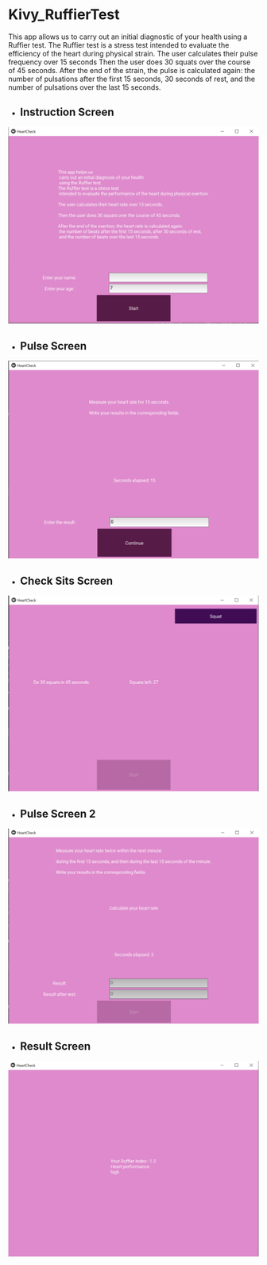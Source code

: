 # Kivy_RuffierTest
This app allows us to carry out an initial diagnostic of your health  using a Ruffier test.
The Ruffier test is a stress test intended to evaluate the efficiency of the heart during physical strain.
The user calculates their pulse frequency over 15 seconds
Then the user does 30 squats over the course of 45 seconds.
After the end of the strain, the pulse is calculated again:  the number of pulsations after the first 15 seconds, 30 seconds of rest, and the number of pulsations over the last 15 seconds.


- ## Instruction Screen
![Instruction Screen](image/InstrScr.png)

- ## Pulse Screen
![pulse1 Screen](image/pulse1.png)

- ## Check Sits Screen
![CheckSit Screen](image/checkSit.png)

- ## Pulse Screen 2
![pulse2 Screen](image/pulse2.png)

- ## Result Screen
![Result Screen](image/result.png)

